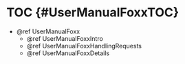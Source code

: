 TOC {#UserManualFoxxTOC}
========================

- @ref UserManualFoxx
  - @ref UserManualFoxxIntro
  - @ref UserManualFoxxHandlingRequests
  - @ref UserManualFoxxDetails
